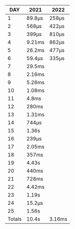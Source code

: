 |  DAY   |  2021  |  2022  |
|--------|--------|--------|
|      1 | 89.8µs | 258µs  |
|      2 | 568µs  | 422µs  |
|      3 | 399µs  | 810µs  |
|      4 | 9.21ms | 862µs  |
|      5 | 26.2ms | 477µs  |
|      6 | 59.4µs | 335µs  |
|      7 | 29.5ms |
|      8 | 2.16ms |
|      9 | 5.26ms |
|     10 | 1.08ms |
|     11 | 4.8ms  |
|     12 | 280ms  |
|     13 | 1.31ms |
|     14 | 744µs  |
|     15 | 1.36s  |
|     16 | 239µs  |
|     17 | 2.05ms |
|     18 | 357ms  |
|     19 | 4.43s  |
|     20 | 440ms  |
|     21 | 728ms  |
|     22 | 4.42ms |
|     23 | 1.19s  |
|     24 | 15.2µs |
|     25 | 1.56s  |
| Totals | 10.4s  | 3.16ms |
